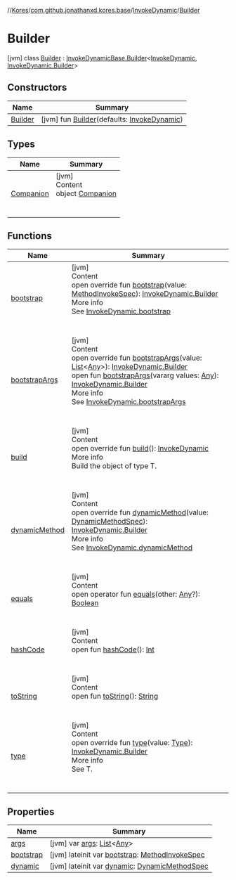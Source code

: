 //[Kores](../../../index.md)/[com.github.jonathanxd.kores.base](../../index.md)/[InvokeDynamic](../index.md)/[Builder](index.md)



# Builder  
 [jvm] class [Builder](index.md) : [InvokeDynamicBase.Builder](../../-invoke-dynamic-base/-builder/index.md)<[InvokeDynamic](../index.md), [InvokeDynamic.Builder](index.md)>    


## Constructors  
  
|  Name|  Summary| 
|---|---|
| <a name="com.github.jonathanxd.kores.base/InvokeDynamic.Builder/Builder/#com.github.jonathanxd.kores.base.InvokeDynamic/PointingToDeclaration/"></a>[Builder](-builder.md)| <a name="com.github.jonathanxd.kores.base/InvokeDynamic.Builder/Builder/#com.github.jonathanxd.kores.base.InvokeDynamic/PointingToDeclaration/"></a> [jvm] fun [Builder](-builder.md)(defaults: [InvokeDynamic](../index.md))   <br>


## Types  
  
|  Name|  Summary| 
|---|---|
| <a name="com.github.jonathanxd.kores.base/InvokeDynamic.Builder.Companion///PointingToDeclaration/"></a>[Companion](-companion/index.md)| <a name="com.github.jonathanxd.kores.base/InvokeDynamic.Builder.Companion///PointingToDeclaration/"></a>[jvm]  <br>Content  <br>object [Companion](-companion/index.md)  <br><br><br>


## Functions  
  
|  Name|  Summary| 
|---|---|
| <a name="com.github.jonathanxd.kores.base/InvokeDynamic.Builder/bootstrap/#com.github.jonathanxd.kores.common.MethodInvokeSpec/PointingToDeclaration/"></a>[bootstrap](bootstrap.md)| <a name="com.github.jonathanxd.kores.base/InvokeDynamic.Builder/bootstrap/#com.github.jonathanxd.kores.common.MethodInvokeSpec/PointingToDeclaration/"></a>[jvm]  <br>Content  <br>open override fun [bootstrap](bootstrap.md)(value: [MethodInvokeSpec](../../../com.github.jonathanxd.kores.common/-method-invoke-spec/index.md)): [InvokeDynamic.Builder](index.md)  <br>More info  <br>See [InvokeDynamic.bootstrap](../bootstrap.md)  <br><br><br>
| <a name="com.github.jonathanxd.kores.base/InvokeDynamic.Builder/bootstrapArgs/#kotlin.collections.List[kotlin.Any]/PointingToDeclaration/"></a>[bootstrapArgs](bootstrap-args.md)| <a name="com.github.jonathanxd.kores.base/InvokeDynamic.Builder/bootstrapArgs/#kotlin.collections.List[kotlin.Any]/PointingToDeclaration/"></a>[jvm]  <br>Content  <br>open override fun [bootstrapArgs](bootstrap-args.md)(value: [List](https://kotlinlang.org/api/latest/jvm/stdlib/kotlin.collections/-list/index.html)<[Any](https://kotlinlang.org/api/latest/jvm/stdlib/kotlin/-any/index.html)>): [InvokeDynamic.Builder](index.md)  <br>open fun [bootstrapArgs](../../-invoke-dynamic-base/-builder/bootstrap-args.md)(vararg values: [Any](https://kotlinlang.org/api/latest/jvm/stdlib/kotlin/-any/index.html)): [InvokeDynamic.Builder](index.md)  <br>More info  <br>See [InvokeDynamic.bootstrapArgs](../bootstrap-args.md)  <br><br><br>
| <a name="com.github.jonathanxd.kores.base/InvokeDynamic.Builder/build/#/PointingToDeclaration/"></a>[build](build.md)| <a name="com.github.jonathanxd.kores.base/InvokeDynamic.Builder/build/#/PointingToDeclaration/"></a>[jvm]  <br>Content  <br>open override fun [build](build.md)(): [InvokeDynamic](../index.md)  <br>More info  <br>Build the object of type T.  <br><br><br>
| <a name="com.github.jonathanxd.kores.base/InvokeDynamic.Builder/dynamicMethod/#com.github.jonathanxd.kores.common.DynamicMethodSpec/PointingToDeclaration/"></a>[dynamicMethod](dynamic-method.md)| <a name="com.github.jonathanxd.kores.base/InvokeDynamic.Builder/dynamicMethod/#com.github.jonathanxd.kores.common.DynamicMethodSpec/PointingToDeclaration/"></a>[jvm]  <br>Content  <br>open override fun [dynamicMethod](dynamic-method.md)(value: [DynamicMethodSpec](../../../com.github.jonathanxd.kores.common/-dynamic-method-spec/index.md)): [InvokeDynamic.Builder](index.md)  <br>More info  <br>See [InvokeDynamic.dynamicMethod](../dynamic-method.md)  <br><br><br>
| <a name="kotlin/Any/equals/#kotlin.Any?/PointingToDeclaration/"></a>[equals](../../../com.github.jonathanxd.kores.util/-simple-resolver/index.md#%5Bkotlin%2FAny%2Fequals%2F%23kotlin.Any%3F%2FPointingToDeclaration%2F%5D%2FFunctions%2F-1211764316)| <a name="kotlin/Any/equals/#kotlin.Any?/PointingToDeclaration/"></a>[jvm]  <br>Content  <br>open operator fun [equals](../../../com.github.jonathanxd.kores.util/-simple-resolver/index.md#%5Bkotlin%2FAny%2Fequals%2F%23kotlin.Any%3F%2FPointingToDeclaration%2F%5D%2FFunctions%2F-1211764316)(other: [Any](https://kotlinlang.org/api/latest/jvm/stdlib/kotlin/-any/index.html)?): [Boolean](https://kotlinlang.org/api/latest/jvm/stdlib/kotlin/-boolean/index.html)  <br><br><br>
| <a name="kotlin/Any/hashCode/#/PointingToDeclaration/"></a>[hashCode](../../../com.github.jonathanxd.kores.util/-simple-resolver/index.md#%5Bkotlin%2FAny%2FhashCode%2F%23%2FPointingToDeclaration%2F%5D%2FFunctions%2F-1211764316)| <a name="kotlin/Any/hashCode/#/PointingToDeclaration/"></a>[jvm]  <br>Content  <br>open fun [hashCode](../../../com.github.jonathanxd.kores.util/-simple-resolver/index.md#%5Bkotlin%2FAny%2FhashCode%2F%23%2FPointingToDeclaration%2F%5D%2FFunctions%2F-1211764316)(): [Int](https://kotlinlang.org/api/latest/jvm/stdlib/kotlin/-int/index.html)  <br><br><br>
| <a name="kotlin/Any/toString/#/PointingToDeclaration/"></a>[toString](../../../com.github.jonathanxd.kores.util/-simple-resolver/index.md#%5Bkotlin%2FAny%2FtoString%2F%23%2FPointingToDeclaration%2F%5D%2FFunctions%2F-1211764316)| <a name="kotlin/Any/toString/#/PointingToDeclaration/"></a>[jvm]  <br>Content  <br>open fun [toString](../../../com.github.jonathanxd.kores.util/-simple-resolver/index.md#%5Bkotlin%2FAny%2FtoString%2F%23%2FPointingToDeclaration%2F%5D%2FFunctions%2F-1211764316)(): [String](https://kotlinlang.org/api/latest/jvm/stdlib/kotlin/-string/index.html)  <br><br><br>
| <a name="com.github.jonathanxd.kores.base/InvokeDynamicBase.Builder/type/#java.lang.reflect.Type/PointingToDeclaration/"></a>[type](../../-invoke-dynamic-base/-builder/type.md)| <a name="com.github.jonathanxd.kores.base/InvokeDynamicBase.Builder/type/#java.lang.reflect.Type/PointingToDeclaration/"></a>[jvm]  <br>Content  <br>open override fun [type](../../-invoke-dynamic-base/-builder/type.md)(value: [Type](https://docs.oracle.com/javase/8/docs/api/java/lang/reflect/Type.html)): [InvokeDynamic.Builder](index.md)  <br>More info  <br>See T.  <br><br><br>


## Properties  
  
|  Name|  Summary| 
|---|---|
| <a name="com.github.jonathanxd.kores.base/InvokeDynamic.Builder/args/#/PointingToDeclaration/"></a>[args](args.md)| <a name="com.github.jonathanxd.kores.base/InvokeDynamic.Builder/args/#/PointingToDeclaration/"></a> [jvm] var [args](args.md): [List](https://kotlinlang.org/api/latest/jvm/stdlib/kotlin.collections/-list/index.html)<[Any](https://kotlinlang.org/api/latest/jvm/stdlib/kotlin/-any/index.html)>   <br>
| <a name="com.github.jonathanxd.kores.base/InvokeDynamic.Builder/bootstrap/#/PointingToDeclaration/"></a>[bootstrap](bootstrap.md)| <a name="com.github.jonathanxd.kores.base/InvokeDynamic.Builder/bootstrap/#/PointingToDeclaration/"></a> [jvm] lateinit var [bootstrap](bootstrap.md): [MethodInvokeSpec](../../../com.github.jonathanxd.kores.common/-method-invoke-spec/index.md)   <br>
| <a name="com.github.jonathanxd.kores.base/InvokeDynamic.Builder/dynamic/#/PointingToDeclaration/"></a>[dynamic](dynamic.md)| <a name="com.github.jonathanxd.kores.base/InvokeDynamic.Builder/dynamic/#/PointingToDeclaration/"></a> [jvm] lateinit var [dynamic](dynamic.md): [DynamicMethodSpec](../../../com.github.jonathanxd.kores.common/-dynamic-method-spec/index.md)   <br>

